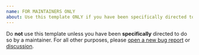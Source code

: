 ```yaml
---
name: FOR MAINTAINERS ONLY
about: Use this template ONLY if you have been specifically directed to do so by a maintainer.
---
```


Do **not** use this template unless you have been **specifically** directed to do so by a maintainer. For all other purposes, please [open a new bug report](https://github.com/gucci-on-fleek/lockdown-browser/issues/new?template=bug-report.yml) or [discussion](https://github.com/gucci-on-fleek/lockdown-browser/discussions/new?category=q-a).
